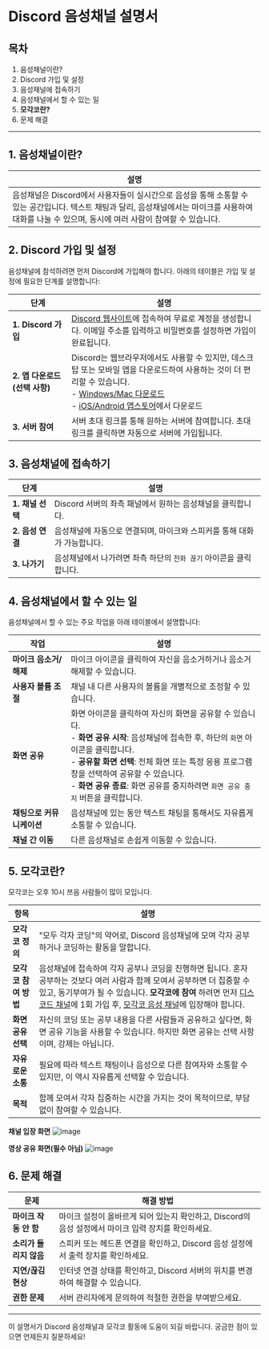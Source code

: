 # Discord 음성채널 설명서

## 목차
1. 음성채널이란?
2. Discord 가입 및 설정
3. 음성채널에 접속하기
4. 음성채널에서 할 수 있는 일
5. **모각코란?**
6. 문제 해결

---

## 1. 음성채널이란?

| 설명 |
| --- |
| 음성채널은 Discord에서 사용자들이 실시간으로 음성을 통해 소통할 수 있는 공간입니다. 텍스트 채팅과 달리, 음성채널에서는 마이크를 사용하여 대화를 나눌 수 있으며, 동시에 여러 사람이 참여할 수 있습니다. |

## 2. Discord 가입 및 설정

음성채널에 참석하려면 먼저 Discord에 가입해야 합니다. 아래의 테이블은 가입 및 설정에 필요한 단계를 설명합니다:

| 단계 | 설명 |
| --- | --- |
| **1. Discord 가입** | [Discord 웹사이트](https://discord.com/)에 접속하여 무료로 계정을 생성합니다. 이메일 주소를 입력하고 비밀번호를 설정하면 가입이 완료됩니다. |
| **2. 앱 다운로드 (선택 사항)** | Discord는 웹브라우저에서도 사용할 수 있지만, 데스크탑 또는 모바일 앱을 다운로드하여 사용하는 것이 더 편리할 수 있습니다. <br> - [Windows/Mac 다운로드](https://discord.com/download) <br> - [iOS/Android 앱스토어](https://discord.com/download)에서 다운로드 |
| **3. 서버 참여** | 서버 초대 링크를 통해 원하는 서버에 참여합니다. 초대 링크를 클릭하면 자동으로 서버에 가입됩니다. |

## 3. 음성채널에 접속하기

| 단계 | 설명 |
| --- | --- |
| **1. 채널 선택** | Discord 서버의 좌측 패널에서 원하는 음성채널을 클릭합니다. |
| **2. 음성 연결** | 음성채널에 자동으로 연결되며, 마이크와 스피커를 통해 대화가 가능합니다. |
| **3. 나가기** | 음성채널에서 나가려면 좌측 하단의 `전화 끊기` 아이콘을 클릭합니다. |





## 4. 음성채널에서 할 수 있는 일

음성채널에서 할 수 있는 주요 작업을 아래 테이블에서 설명합니다:

| 작업 | 설명 |
| --- | --- |
| **마이크 음소거/해제** | 마이크 아이콘을 클릭하여 자신을 음소거하거나 음소거 해제할 수 있습니다. |
| **사용자 볼륨 조절** | 채널 내 다른 사용자의 볼륨을 개별적으로 조정할 수 있습니다. |
| **화면 공유** | 화면 아이콘을 클릭하여 자신의 화면을 공유할 수 있습니다. <br> - **화면 공유 시작**: 음성채널에 접속한 후, 하단의 `화면` 아이콘을 클릭합니다. <br> - **공유할 화면 선택**: 전체 화면 또는 특정 응용 프로그램 창을 선택하여 공유할 수 있습니다. <br> - **화면 공유 종료**: 화면 공유를 중지하려면 `화면 공유 중지` 버튼을 클릭합니다. |
| **채팅으로 커뮤니케이션** | 음성채널에 있는 동안 텍스트 채팅을 통해서도 자유롭게 소통할 수 있습니다. |
| **채널 간 이동** | 다른 음성채널로 손쉽게 이동할 수 있습니다. |


## 5. 모각코란?

모각코는 오후 10시 쯔음 사람들이 많이 모입니다.

| 항목 | 설명 |
| --- | --- |
| **모각코 정의** | "모두 각자 코딩"의 약어로, Discord 음성채널에 모여 각자 공부하거나 코딩하는 활동을 말합니다. |
| **모각코 참여 방법** | 음성채널에 접속하여 각자 공부나 코딩을 진행하면 됩니다. 혼자 공부하는 것보다 여러 사람과 함께 모여서 공부하면 더 집중할 수 있고, 동기부여가 될 수 있습니다. **모각코에 참여** 하려면 먼저 [디스코드 채널](https://discord.gg/jUCqgExumm)에 1회 가입 후, [모각코 음성 채널](https://discord.gg/4b4CFhd62C)에 입장해야 합니다. |
| **화면 공유 선택** | 자신의 코딩 또는 공부 내용을 다른 사람들과 공유하고 싶다면, 화면 공유 기능을 사용할 수 있습니다. 하지만 화면 공유는 선택 사항이며, 강제는 아닙니다. |
| **자유로운 소통** | 필요에 따라 텍스트 채팅이나 음성으로 다른 참여자와 소통할 수 있지만, 이 역시 자유롭게 선택할 수 있습니다. |
| **목적** | 함께 모여서 각자 집중하는 시간을 가지는 것이 목적이므로, 부담 없이 참여할 수 있습니다. |

**채널 입장 화면**
![image](https://github.com/user-attachments/assets/ddc430ad-241b-477a-8269-f93eb7f4736e)

**영상 공유 화면(필수 아님)**
![image](https://github.com/user-attachments/assets/60db4dcd-9865-468e-b04f-c4152bb6c1ae)


## 6. 문제 해결

| 문제 | 해결 방법 |
| --- | --- |
| **마이크 작동 안 함** | 마이크 설정이 올바르게 되어 있는지 확인하고, Discord의 음성 설정에서 마이크 입력 장치를 확인하세요. |
| **소리가 들리지 않음** | 스피커 또는 헤드폰 연결을 확인하고, Discord 음성 설정에서 출력 장치를 확인하세요. |
| **지연/끊김 현상** | 인터넷 연결 상태를 확인하고, Discord 서버의 위치를 변경하여 해결할 수 있습니다. |
| **권한 문제** | 서버 관리자에게 문의하여 적절한 권한을 부여받으세요. |

---

이 설명서가 Discord 음성채널과 모각코 활동에 도움이 되길 바랍니다. 궁금한 점이 있으면 언제든지 질문하세요!
